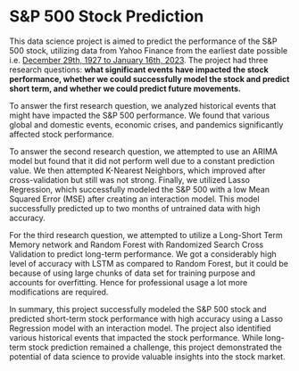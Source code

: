 # S&P 500 Stock Prediction

This data science project is aimed to predict the performance of the S&P 500 stock, utilizing data from Yahoo Finance from the earliest date possible i.e. <ins>December 29th, 1927 to January 16th, 2023</ins>. The project had three research questions: **what significant events have impacted the stock performance, whether we could successfully model the stock and predict short term, and whether we could predict future movements.**

To answer the first research question, we analyzed historical events that might have impacted the S&P 500 performance. We found that various global and domestic events, economic crises, and pandemics significantly affected stock performance.

To answer the second research question, we attempted to use an ARIMA model but found that it did not perform well due to a constant prediction value. We then attempted K-Nearest Neighbors, which improved after cross-validation but still was not strong. Finally, we utilized Lasso Regression, which successfully modeled the S&P 500 with a low Mean Squared Error (MSE) after creating an interaction model. This model successfully predicted up to two months of untrained data with high accuracy.

For the third research question, we attempted to utilize a Long-Short Term Memory network and Random Forest with Randomized Search Cross Validation to predict long-term performance. We got a considerably high level of accuracy with LSTM as compared to Random Forest, but it could be because of using large chunks of data set for training purpose and accounts for overfitting. Hence for professional usage a lot more modifications are required. 

In summary, this project successfully modeled the S&P 500 stock and predicted short-term stock performance with high accuracy using a Lasso Regression model with an interaction model. The project also identified various historical events that impacted the stock performance. While long-term stock prediction remained a challenge, this project demonstrated the potential of data science to provide valuable insights into the stock market. 

